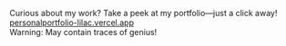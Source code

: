 Curious about my work? Take a peek at my portfolio—just a click away!  
[personalportfolio-lilac.vercel.app](https://personalportfolio-lilac.vercel.app/)  
Warning: May contain traces of genius!
